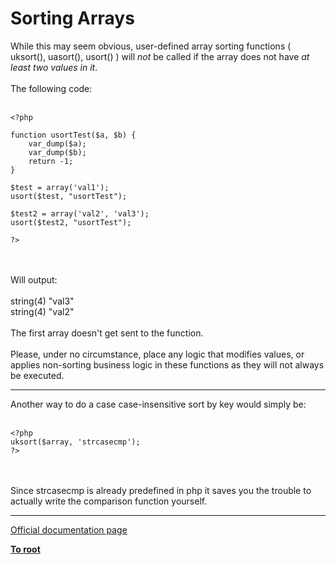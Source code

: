 # Sorting Arrays



While this may seem obvious, user-defined array sorting functions ( uksort(), uasort(), usort() ) will *not* be called if the array does not have *at least two values in it*.<br><br>The following code:                        <br><br>

```
<?php

function usortTest($a, $b) {
    var_dump($a);
    var_dump($b);
    return -1;
}

$test = array('val1');
usort($test, "usortTest");

$test2 = array('val2', 'val3');
usort($test2, "usortTest");

?>
```
<br><br>Will output: <br><br>string(4) "val3"<br>string(4) "val2"<br><br>The first array doesn&apos;t get sent to the function.<br><br>Please, under no circumstance, place any logic that modifies values, or applies non-sorting business logic in these functions as they will not always be executed.  

---

Another way to do a case case-insensitive sort by key would simply be:<br><br>

```
<?php
uksort($array, 'strcasecmp');
?>
```
<br><br>Since strcasecmp is already predefined in php it saves you the trouble to actually write the comparison function yourself.  

---

[Official documentation page](https://www.php.net/manual/en/array.sorting.php)

**[To root](/README.md)**